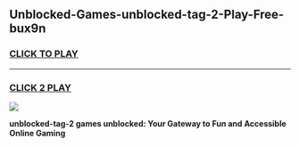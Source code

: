 
## Unblocked-Games-unblocked-tag-2-Play-Free-bux9n
<h3>
<a href="https://premium76.site?title=unblocked-tag-2&ref=12A">CLICK TO PLAY</a></h3>
<hr>

<h3>
<a href="https://premium76.site?title=unblocked-tag-2&ref=12A">CLICK 2 PLAY</a>
  
</h3>

<a href="https://premium76.site?title=unblocked-tag-2&ref=12A"><img src="https://clearcache.store/games.png"></a>


**unblocked-tag-2 games unblocked: Your Gateway to Fun and Accessible Online Gaming**
